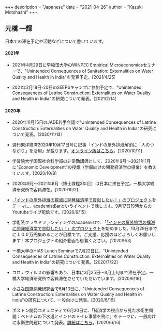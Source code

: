 +++
description = "Japanese"
date = "2021-04-26"
author = "Kazuki Motohashi"
+++

## 元橋 一輝

日本での滞在予定や活動などについて書いています。

#### 2021年
* 2021年4月29日に早稲田大学のWINPEC Empirical Microeconomicsセミナーで、"Unintended Consequences of Sanitation: Externalities on Water Quality and Health in India"を発表予定。[2021/4/25]

* 2021年2月18日-20日のSEEPSキャンプに参加予定で、"Unintended Consequences of Latrine Construction: Externalities on Water Quality and Health in India"の研究について発表。[2021/2/14]

#### 2020年
* 2020年11月15日のJADE若手会議で"Unintended Consequences of Latrine Construction: Externalities on Water Quality and Health in India"の研究について発表。[2020/11/13]

* 週刊東洋経済2020年10月17日号に記事「インドの屋外排泄解消に「人のつながり」を活用」が載ります。[オンライン版はこちら](https://premium.toyokeizai.net/articles/-/24920)。[2020/10/11]

* 学習院大学国際社会科学部の非常勤講師として、2020年9月～2021年1月に"Economic Development"の授業（学部向けの開発経済学の授業）を教えています。[2020/10/8]

* 2020年9月～2021年8月（博士課程3年目）は日本に滞在予定。一橋大学経済研究所で客員滞在。[2020/10/2]

* [「インドの屋外排泄の撲滅に開発経済学で貢献したい！」のプロジェクト](https://academist-cf.com/projects/193?lang=ja)をテーマに、academistBarというイベントで話します。9月17日19時からのYoutubeライブ配信です。[2020/9/15]

* 学術系クラウドファンディングのacademistで、「[「インドの屋外排泄の撲滅に開発経済学で貢献したい！」のプロジェクト](https://academist-cf.com/projects/193?lang=ja)を始めました。10月29日までに１００万円集めることが目標です。ご支援、応援のほどよろしくお願いします！本プロジェクトの紹介動画も御覧ください。[2020/9/3]

* 一橋大学のHIAS Lunch Seminarで7月22日に、"Unintended Consequences of Latrine Construction: Externalities on Water Quality and Health in India"の研究について発表。[2020/7/22]

* コロナウィルスの影響もあり、日本に3月25日〜8月上旬まで滞在予定。一橋大学経済研究所で客員滞在させていただいています。[2020/6/16]

* [小さな国際開発研究会](https://ogrenci-rebellion.jimdosite.com/)で6月13日に、"Unintended Consequences of Latrine Construction: Externalities on Water Quality and Health in India"の研究について、一般向けに発表。[2020/6/16]

* ボストン開発コミュニティで6月20日に、「経済学の視点から見た水衛生問題：ベトナムの下水道とインドのトイレ事情を例に」をテーマに、一般向けに水衛生問題について発表。[詳細はこちら](https://www.facebook.com/events/265047964833265/)。[2020/6/16]
